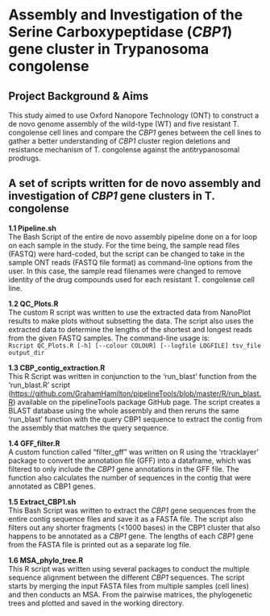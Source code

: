 # Assembly and Investigation of the Serine Carboxypeptidase (_CBP1_) gene cluster in Trypanosoma congolense
## Project Background & Aims
This study aimed to use Oxford Nanopore Technology (ONT) to construct a de novo genome assembly of the wild-type (WT) and five resistant T. congolense cell lines and compare the _CBP1_ genes between the cell lines to gather a better understanding of _CBP1_ cluster region deletions and resistance mechanism of T. congolense against the antitrypanosomal prodrugs.


## A set of scripts written for de novo assembly and investigation of _CBP1_ gene clusters in T. congolense 
**1.1	Pipeline.sh** <br/>
The Bash Script of the entire de novo assembly pipeline done on a for loop on each sample in the study. For the time being, the sample read files (FASTQ) were hard-coded, but the script can be changed to take in the sample ONT reads (FASTQ file format) as command-line options from the user. In this case, the sample read filenames were changed to remove identity of the drug compounds used for each resistant T. congolense cell line. <br/>

**1.2	QC_Plots.R**<br/>
The custom R script was written to use the extracted data from NanoPlot results to make plots without subsetting the data. The script also uses the extracted data to determine the lengths of the shortest and longest reads from the given FASTQ samples. The command-line usage is:<br/>
```Rscript QC_Plots.R [-h] [--colour COLOUR] [--logfile LOGFILE] tsv_file output_dir```<br/>

**1.3	CBP_contig_extraction.R**<br/>
This R Script was written in conjunction to the ‘run_blast’ function from the ‘run_blast.R’ script (https://github.com/GrahamHamilton/pipelineTools/blob/master/R/run_blast.R) available on the pipelineTools package GitHub page.  The script creates a BLAST database using the whole assembly and then reruns the same ‘run_blast’ function with the query CBP1 sequence to extract the contig from the assembly that matches the query sequence.<br/>

**1.4	GFF_filter.R**<br/>
A custom function called “filter_gff” was written on R using the ‘rtracklayer’ package to convert the annotation file (GFF) into a dataframe, which was filtered to only include the _CBP1_ gene annotations in the GFF file. The function also calculates the number of sequences in the contig that were annotated as CBP1 genes.<br/>

**1.5	Extract_CBP1.sh**<br/>
This Bash Script was written to extract the _CBP1_ gene sequences from the entire contig sequence files and save it as a FASTA file. The script also filters out any shorter fragments (<1000 bases) in the CBP1 cluster that also happens to be annotated as a _CBP1_ gene. The lengths of each _CBP1_ gene from the FASTA file is printed out as a separate log file.<br/>

**1.6	MSA_phylo_tree.R**<br/>
This R script was written using several packages to conduct the multiple sequence alignment between the different _CBP1_ sequences. The script starts by merging the input FASTA files from multiple samples (cell lines) and then conducts an MSA. From the pairwise matrices, the phylogenetic trees and plotted and saved in the working directory.<br/>

